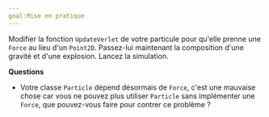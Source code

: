 ```yaml
---
goal:Mise en pratique
---
```

Modifier la fonction `UpdateVerlet` de votre particule pour qu'elle prenne une `Force` au lieu d'un `Point2D`.
Passez-lui maintenant la composition d'une gravité et d'une explosion. Lancez la simulation.

**Questions**
 - Votre classe `Particle` dépend désormais de `Force`, c'est une mauvaise chose car vous ne pouvez plus utiliser `Particle` sans implémenter une `Force`, que pouvez-vous faire pour contrer ce problème ?